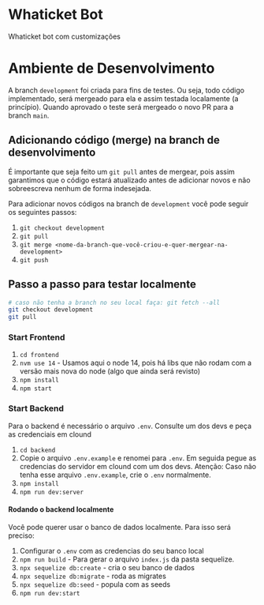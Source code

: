 # Whaticket Bot
Whaticket bot com customizações

# Ambiente de Desenvolvimento
A branch `development` foi criada para fins de testes. Ou seja, todo código implementado, será mergeado para ela e assim testada localamente (a princípio). Quando aprovado o teste será mergeado o
novo PR para a branch `main`.

## Adicionando código (merge) na branch de desenvolvimento
É importante que seja feito um `git pull` antes de mergear, pois assim garantimos que o código estará atualizado antes de adicionar novos e não sobreescreva nenhum de forma indesejada.

Para adicionar novos códigos na branch de `development` você pode seguir os seguintes passos:
1. `git checkout development`
2. `git pull`
3. `git merge <nome-da-branch-que-você-criou-e-quer-mergear-na-development>`
4. `git push`

## Passo a passo para testar localmente
```sh
# caso não tenha a branch no seu local faça: git fetch --all
git checkout development
git pull
```
### Start Frontend
1. `cd frontend`
2. `nvm use 14` - Usamos aqui o node 14, pois há libs que não rodam com a versão mais nova do node (algo que ainda será revisto)
3. `npm install`
5. `npm start`

### Start Backend
Para o backend é necessário o arquivo `.env`. Consulte um dos devs e peça as credenciais em clound
1. `cd backend`
2. Copie o arquivo `.env.example` e renomei para `.env`. Em seguida pegue as credencias do servidor em clound com um dos devs. Atenção: Caso não tenha esse arquivo `.env.example`, crie o `.env` normalmente.
3. `npm install`
5. `npm run dev:server`

#### Rodando o backend localmente
Você pode querer usar o banco de dados localmente. Para isso será preciso:
1. Configurar o `.env` com as credencias do seu banco local
2. `npm run build` - Para gerar o arquivo `index.js` da pasta sequelize.
3. `npx sequelize db:create` - cria o seu banco de dados
4. `npx sequelize db:migrate` - roda as migrates
5. `npx sequelize db:seed` - popula com as seeds
6. `npm run dev:start`

